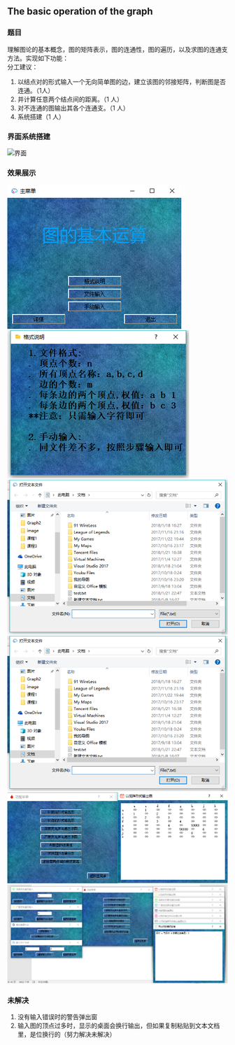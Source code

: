 ## The basic operation of the graph

### 题目

理解图论的基本概念，图的矩阵表示，图的连通性，图的遍历，以及求图的连通支方法。实现如下功能：<br>
分工建议：<br>
1. 以结点对的形式输入一个无向简单图的边，建立该图的邻接矩阵，判断图是否连通。（1人）
2. 并计算任意两个结点间的距离。（1 人）
3. 对不连通的图输出其各个连通支。（1 人）
4. 系统搭建（1 人）

### 界面系统搭建

![界面](https://github.com/anlance/anlance/blob/master/picture/Graphoperator/flowPath.png)<br>

### 效果展示

![主界面](https://github.com/anlance/anlance/blob/master/picture/Graphoperator/main.png)<br>
![格式说明界面](https://github.com/anlance/anlance/blob/master/picture/Graphoperator/format.png)<br>
![文件输入界面](https://github.com/anlance/anlance/blob/master/picture/Graphoperator/fileIn.png)<br>
![手动输入界面](https://github.com/anlance/anlance/blob/master/ptcture/Graphoperator/fileIn.png)<br>
![输出界面](https://github.com/anlance/anlance/blob/master/picture/Graphoperator/output.png)<br>
![全图效果](https://github.com/anlance/anlance/blob/master/picture/Graphoperator/output2.png)<br>

### 未解决

1. 没有输入错误时的警告弹出窗
2. 输入图的顶点过多时，显示的桌面会换行输出，但如果复制粘贴到文本文档里，是位换行的（努力解决未解决）